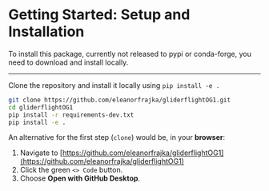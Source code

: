 # Getting Started: Setup and Installation

To install this package, currently not released to pypi or conda-forge, you need to download and install locally.

---

Clone the repository and install it locally using `pip install -e .`

```bash
git clone https://github.com/eleanorfrajka/gliderflightOG1.git
cd gliderflightOG1
pip install -r requirements-dev.txt
pip install -e .
```

An alternative for the first step (`clone`) would be, in your **browser**:
1. Navigate to [https://github.com/eleanorfrajka/gliderflightOG1](https://github.com/eleanorfrajka/gliderflightOG1)
2. Click the green `<> Code` button.
3. Choose **Open with GitHub Desktop**.


